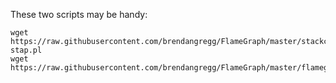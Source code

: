 
These two scripts may be handy:

    wget https://raw.githubusercontent.com/brendangregg/FlameGraph/master/stackcollapse-stap.pl 
    wget https://raw.githubusercontent.com/brendangregg/FlameGraph/master/flamegraph.pl


